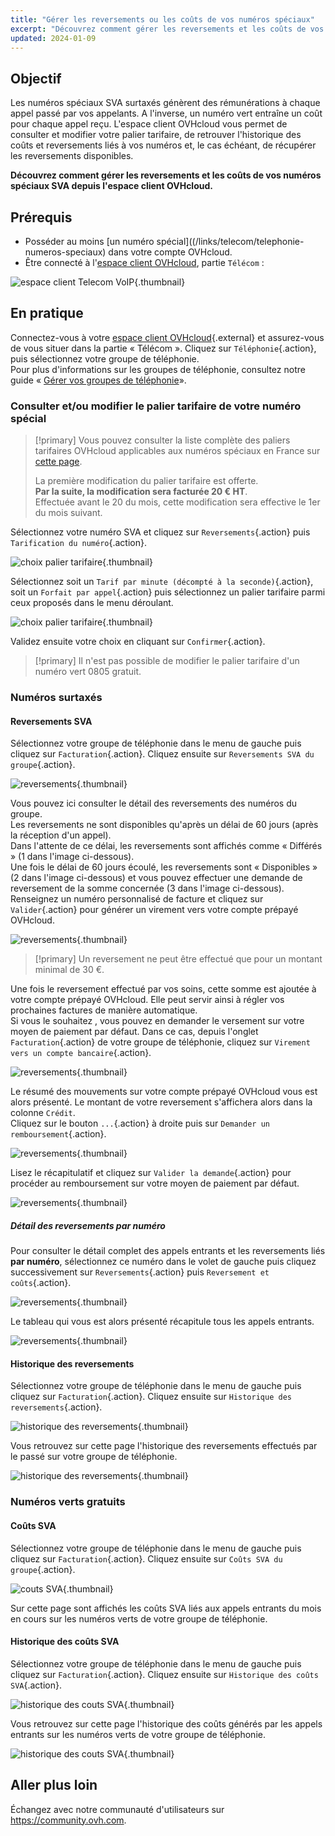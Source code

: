 ```yaml
---
title: "Gérer les reversements ou les coûts de vos numéros spéciaux"
excerpt: "Découvrez comment gérer les reversements et les coûts de vos numéros spéciaux SVA depuis l'espace client OVHcloud"
updated: 2024-01-09
---
```


## Objectif

Les numéros spéciaux SVA surtaxés génèrent des rémunérations à chaque appel passé par vos appelants.
A l'inverse, un numéro vert entraîne un coût pour chaque appel reçu.
L'espace client OVHcloud vous permet de consulter et modifier votre palier tarifaire, de retrouver l'historique des coûts et reversements liés à vos numéros et, le cas échéant, de récupérer les reversements disponibles.

**Découvrez comment gérer les reversements et les coûts de vos numéros spéciaux SVA depuis l'espace client OVHcloud.**

## Prérequis

- Posséder au moins [un numéro spécial]((/links/telecom/telephonie-numeros-speciaux) dans votre compte OVHcloud.
- Être connecté à l'[espace client OVHcloud](/links/manager), partie `Télécom` :

![espace client Telecom VoIP](https://raw.githubusercontent.com/ovh/docs/master/templates/control-panel/product-selection/telecom/tpl-telecom-02-fr-voip.png){.thumbnail}

## En pratique

Connectez-vous à votre [espace client OVHcloud](/links/manager){.external} et assurez-vous de vous situer dans la partie « Télécom ». Cliquez sur `Téléphonie`{.action}, puis sélectionnez votre groupe de téléphonie.<br>
Pour plus d'informations sur les groupes de téléphonie, consultez notre guide « [Gérer vos groupes de téléphonie](/pages/web_cloud/phone_and_fax/voip/regrouper_services_telephonie)».

### Consulter et/ou modifier le palier tarifaire de votre numéro spécial

> [!primary]
> Vous pouvez consulter la liste complète des paliers tarifaires OVHcloud applicables aux numéros spéciaux en France sur [cette page](https://www.ovhtelecom.fr/telephonie/numeros/numeros-speciaux/numeros-francais.xml).
>
> La première modification du palier tarifaire est offerte.<br>
> **Par la suite, la modification sera facturée 20 € HT**.<br>
> Effectuée avant le 20 du mois, cette modification sera effective le 1er du mois suivant.
>

Sélectionnez votre numéro SVA et cliquez sur `Reversements`{.action} puis `Tarification du numéro`{.action}.

![choix palier tarifaire](images/price01.png){.thumbnail}

Sélectionnez soit un `Tarif par minute (décompté à la seconde)`{.action}, soit un `Forfait par appel`{.action} puis sélectionnez un palier tarifaire parmi ceux proposés dans le menu déroulant.

![choix palier tarifaire](images/price02.png){.thumbnail}

Validez ensuite votre choix en cliquant sur `Confirmer`{.action}.

> [!primary]
> Il n'est pas possible de modifier le palier tarifaire d'un numéro vert 0805 gratuit.

### Numéros surtaxés

#### Reversements SVA

Sélectionnez votre groupe de téléphonie dans le menu de gauche puis cliquez sur `Facturation`{.action}. Cliquez ensuite sur `Reversements SVA du groupe`{.action}.

![reversements](images/reversements01.png){.thumbnail}

Vous pouvez ici consulter le détail des reversements des numéros du groupe.<br>
Les reversements ne sont disponibles qu'après un délai de 60 jours (après la réception d'un appel).<br>
Dans l'attente de ce délai, les reversements sont affichés comme « Différés » (1 dans l'image ci-dessous).<br>
Une fois le délai de 60 jours écoulé, les reversements sont « Disponibles » (2 dans l'image ci-dessous) et vous pouvez effectuer une demande de reversement de la somme concernée (3 dans l'image ci-dessous). Renseignez un numéro personnalisé de facture et cliquez sur `Valider`{.action} pour générer un virement vers votre compte prépayé OVHcloud. 

![reversements](images/reversements02.png){.thumbnail}

> [!primary]
> Un reversement ne peut être effectué que pour un montant minimal de 30 €.

Une fois le reversement effectué par vos soins, cette somme est ajoutée à votre compte prépayé OVHcloud. Elle peut servir ainsi à régler vos prochaines factures de manière automatique.<br>
Si vous le souhaitez , vous pouvez en demander le versement sur votre moyen de paiement par défaut. Dans ce cas, depuis l'onglet `Facturation`{.action} de votre groupe de téléphonie, cliquez sur `Virement vers un compte bancaire`{.action}.

![reversements](images/virement.png){.thumbnail}

Le résumé des mouvements sur votre compte prépayé OVHcloud vous est alors présenté.
Le montant de votre reversement s'affichera alors dans la colonne `Crédit`.<br>
Cliquez sur le bouton `...`{.action} à droite puis sur `Demander un remboursement`{.action}.

![reversements](images/remboursement01.png){.thumbnail}

Lisez le récapitulatif et cliquez sur `Valider la demande`{.action} pour procéder au remboursement sur votre moyen de paiement par défaut.

![reversements](images/remboursement02.png){.thumbnail}

##### **Détail des reversements par numéro**

Pour consulter le détail complet des appels entrants et les reversements liés **par numéro**, sélectionnez ce numéro dans le volet de gauche puis cliquez successivement sur `Reversements`{.action} puis `Reversement et coûts`{.action}.

![reversements](images/reversements04.png){.thumbnail}

Le tableau qui vous est alors présenté récapitule tous les appels entrants.

![reversements](images/reversements03.png){.thumbnail}

#### Historique des reversements

Sélectionnez votre groupe de téléphonie dans le menu de gauche puis cliquez sur `Facturation`{.action}. Cliquez ensuite sur `Historique des reversements`{.action}.

![historique des reversements](images/historique-reversements01.png){.thumbnail}

Vous retrouvez sur cette page l'historique des reversements effectués par le passé sur votre groupe de téléphonie.

![historique des reversements](images/historique-reversements02.png){.thumbnail}

### Numéros verts gratuits

#### Coûts SVA

Sélectionnez votre groupe de téléphonie dans le menu de gauche puis cliquez sur `Facturation`{.action}. Cliquez ensuite sur `Coûts SVA du groupe`{.action}.

![couts SVA](images/couts01.png){.thumbnail}

Sur cette page sont affichés les coûts SVA liés aux appels entrants du mois en cours sur les numéros verts de votre groupe de téléphonie.

#### Historique des coûts SVA

Sélectionnez votre groupe de téléphonie dans le menu de gauche puis cliquez sur `Facturation`{.action}. Cliquez ensuite sur `Historique des coûts SVA`{.action}.

![historique des couts SVA](images/historique-couts01.png){.thumbnail}

Vous retrouvez sur cette page l'historique des coûts générés par les appels entrants sur les numéros verts de votre groupe de téléphonie.

![historique des couts SVA](images/historique-couts02.png){.thumbnail}

## Aller plus loin

Échangez avec notre communauté d'utilisateurs sur <https://community.ovh.com>.

